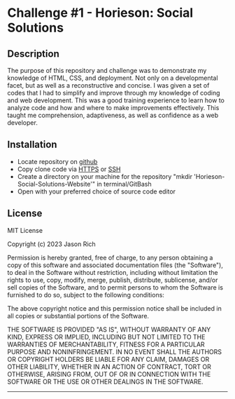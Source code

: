 # Challenge #1 - Horieson: Social Solutions

## Description

The purpose of this repository and challenge was to demonstrate my knowledge of HTML, CSS, and deployment. Not only on a developmental facet, but as well as a reconstructive and concise. I was given a set of codes that I had to simplify and improve through my knowledge of coding and web development. This was a good training experience to learn how to analyze code and how and where to make improvements effectively. This taught me comprehension, adaptiveness, as well as confidence as a web developer.

## Installation

- Locate repository on [github](https://github.com/JasonRich4/Challenge-1)
- Copy clone code via [HTTPS](https://github.com/JasonRich4/Challenge-1.git) or [SSH](git@github.com:JasonRich4/Challenge-1.git)
- Create a directory on your machine for the repository "mkdir 'Horieson-Social-Solutions-Website'" in terminal/GitBash
- Open with your preferred choice of source code editor



## License

MIT License

Copyright (c) 2023 Jason Rich

Permission is hereby granted, free of charge, to any person obtaining a copy
of this software and associated documentation files (the "Software"), to deal
in the Software without restriction, including without limitation the rights
to use, copy, modify, merge, publish, distribute, sublicense, and/or sell
copies of the Software, and to permit persons to whom the Software is
furnished to do so, subject to the following conditions:

The above copyright notice and this permission notice shall be included in all
copies or substantial portions of the Software.

THE SOFTWARE IS PROVIDED "AS IS", WITHOUT WARRANTY OF ANY KIND, EXPRESS OR
IMPLIED, INCLUDING BUT NOT LIMITED TO THE WARRANTIES OF MERCHANTABILITY,
FITNESS FOR A PARTICULAR PURPOSE AND NONINFRINGEMENT. IN NO EVENT SHALL THE
AUTHORS OR COPYRIGHT HOLDERS BE LIABLE FOR ANY CLAIM, DAMAGES OR OTHER
LIABILITY, WHETHER IN AN ACTION OF CONTRACT, TORT OR OTHERWISE, ARISING FROM,
OUT OF OR IN CONNECTION WITH THE SOFTWARE OR THE USE OR OTHER DEALINGS IN THE
SOFTWARE.

---